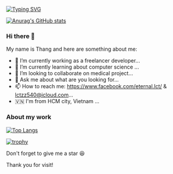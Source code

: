 [![Typing SVG](https://readme-typing-svg.demolab.com?font=Fira+Code&pause=1000&vCenter=true&multiline=true&repeat=false&width=435&lines=Welcome+to+my+github+profile;I+am+Th%E1%BA%AFng+%5E%5E)](https://git.io/typing-svg)

[![Anurag's GitHub stats](https://github-readme-stats.vercel.app/api?username=lctzz540)](https://github.com/anuraghazra/github-readme-stats)
### Hi there 👋

My name is Thang and here are something about me:
- 🔭 I’m currently working as a freelancer developer...
- 🌱 I’m currently learning about computer science ...
- 👯 I’m looking to collaborate on medical project...
- 💬 Ask me about what are you looking for...
- 📫 How to reach me: https://www.facebook.com/eternal.lct/ & lctzz540@icloud.com...
- 🇻🇳 I'm from HCM city, Vietnam ...
### About my work
[![Top Langs](https://github-readme-stats.vercel.app/api/top-langs/?username=lctzz540&size_weight=0.5&count_weight=0.5&hide=jupyter%20notebook,tex,procfile,dockerfile,shell,css&layout=compact)](https://github.com/anuraghazra/github-readme-stats)

[![trophy](https://github-profile-trophy.vercel.app/?username=lctzz540&theme=onedark)](https://github.com/ryo-ma/github-profile-trophy)

Don't forget to give me a star 😆

Thank you for visit!
